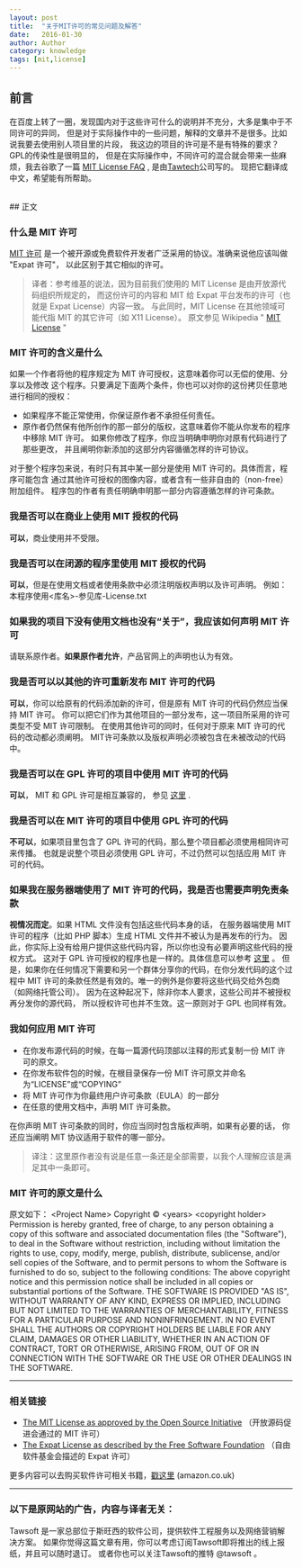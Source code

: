 ```yaml
---
layout: post
title:  "关于MIT许可的常见问题及解答"
date:   2016-01-30
author: Author
category: knowledge
tags: [mit,license]
---
```


## 前言



在百度上转了一圈，发现国内对于这些许可什么的说明并不充分，大多是集中于不同许可的异同，
但是对于实际操作中的一些问题，解释的文章并不是很多。比如说我要去使用别人项目里的片段，
我这边的项目的许可是不是有特殊的要求？GPL的传染性是很明显的，
但是在实际操作中，不同许可的混合就会带来一些麻烦，我去谷歌了一篇
[MIT License FAQ](http://www.tawesoft.co.uk/kb/article/mit-license-faq) ,
是由[Tawtech](http://www.tawesoft.co.uk/)公司写的。
现把它翻译成中文，希望能有所帮助。

<br />
## 正文

### 什么是 MIT 许可

[MIT 许可](https://en.wikipedia.org/wiki/MIT_License)
是一个被开源或免费软件开发者广泛采用的协议。准确来说他应该叫做 "Expat 许可"，
以此区别于其它相似的许可。

> 译者：参考维基的说法，因为目前我们使用的 MIT License 是由开放源代码组织所规定的，
> 而这份许可的内容和 MIT 给 Expat 平台发布的许可（也就是 Expat License）内容一致。
> 与此同时，MIT License 在其他领域可能代指 MIT 的其它许可（如 X11 License）。
> 原文参见 Wikipedia " [MIT License](https://en.wikipedia.org/wiki/MIT_License) "

### MIT 许可的含义是什么

如果一个作者将他的程序规定为 MIT 许可授权，这意味着你可以无偿的使用、分享以及修改
这个程序。只要满足下面两个条件，你也可以对你的这份拷贝任意地进行相同的授权：

* 如果程序不能正常使用，你保证原作者不承担任何责任。
* 原作者仍然保有他所创作的那一部分的版权，这意味着你不能从你发布的程序中移除 MIT 许可。
  如果你修改了程序，你应当明确申明你对原有代码进行了那些更改，
  并且阐明你新添加的这部分内容循循怎样的许可协议。

对于整个程序包来说，有时只有其中某一部分是使用 MIT 许可的。具体而言，程序可能包含
通过其他许可授权的图像内容，或者含有一些非自由的（non-free）附加组件。
程序包的作者有责任明确申明那一部分内容遵循怎样的许可条款。

### 我是否可以在商业上使用 MIT 授权的代码

**可以**，商业使用并不受限。

### 我是否可以在闭源的程序里使用 MIT 授权的代码

**可以**，但是在使用文档或者使用条款中必须注明版权声明以及许可声明。
例如：本程序使用<库名>-参见库-License.txt

### 如果我的项目下没有使用文档也没有“关于”，我应该如何声明 MIT 许可

请联系原作者。**如果原作者允许**，产品官网上的声明也认为有效。

### 我是否可以以其他的许可重新发布 MIT 许可的代码

**可以**，你可以给原有的代码添加新的许可，但是原有 MIT 许可的代码仍然应当保持 MIT 许可。
你可以把它们作为其他项目的一部分发布，这一项目所采用的许可类型不受 MIT 许可限制。
在使用其他许可的同时，任何对于原来 MIT 许可的代码的改动都必须阐明。
MIT许可条款以及版权声明必须被包含在未被改动的代码中。

### 我是否可以在 GPL 许可的项目中使用 MIT 许可的代码

**可以**， MIT 和 GPL 许可是相互兼容的，
参见 [这里](http://www.gnu.org/licenses/license-list.html#Expat) .

### 我是否可以在 MIT 许可的项目中使用 GPL 许可的代码
**不可以**，如果项目里包含了 GPL 许可的代码，那么整个项目都必须使用相同许可来传播。
也就是说整个项目必须使用 GPL 许可，不过仍然可以包括应用 MIT 许可的代码。

### 如果我在服务器端使用了 MIT 许可的代码，我是否也需要声明免责条款

**视情况而定**。如果 HTML 文件没有包括这些代码本身的话，
在服务器端使用 MIT 许可的程序（比如 PHP 脚本）生成 HTML 文件并不被认为是再发布的行为。
因此，你实际上没有给用户提供这些代码内容，所以你也没有必要声明这些代码的授权方式。
这对于 GPL 许可授权的程序也是一样的。具体信息可以参考
[这里](http://www.gnu.org/licenses/gpl-faq.html#WhatCaseIsOutputGPL) 。
但是，如果你在任何情况下需要和另一个群体分享你的代码，在你分发代码的这个过程中
MIT 许可的条款任然是有效的。唯一的例外是你要将这些代码交给外包商（如网络托管公司）。
因为在这种起况下，除非你本人要求，这些公司并不被授权再分发你的源代码，
所以授权许可也并不生效。这一原则对于 GPL 也同样有效。

### 我如何应用 MIT 许可

* 在你发布源代码的时候，在每一篇源代码顶部以注释的形式复制一份 MIT 许可的原文。
* 在你发布软件包的时候，在根目录保存一份 MIT 许可原文并命名为“LICENSE”或“COPYING”
* 将 MIT 许可作为你最终用户许可条款（EULA）的一部分
* 在任意的使用文档中，声明 MIT 许可条款。

在你声明 MIT 许可条款的同时，你应当同时包含版权声明，如果有必要的话，
你还应当阐明 MIT 协议适用于软件的哪一部分。

> 译注：这里原作者没有说是任意一条还是全部需要，以我个人理解应该是满足其中一条即可。

### MIT 许可的原文是什么

原文如下：
&#60;Project Name&#62;
Copyright © &#60;years&#62; &#60;copyright holder&#62;
Permission is hereby granted, free of charge, to any person obtaining a copy of this software and associated documentation files (the "Software"), to deal in the Software without restriction, including without limitation the rights to use, copy, modify, merge, publish, distribute, sublicense, and/or sell copies of the Software, and to permit persons to whom the Software is furnished to do so, subject to the following conditions:
The above copyright notice and this permission notice shall be included in all copies or substantial portions of the Software.
THE SOFTWARE IS PROVIDED "AS IS", WITHOUT WARRANTY OF ANY KIND, EXPRESS OR IMPLIED, INCLUDING BUT NOT LIMITED TO THE WARRANTIES OF MERCHANTABILITY, FITNESS FOR A PARTICULAR PURPOSE AND NONINFRINGEMENT. IN NO EVENT SHALL THE AUTHORS OR COPYRIGHT HOLDERS BE LIABLE FOR ANY CLAIM, DAMAGES OR OTHER LIABILITY, WHETHER IN AN ACTION OF CONTRACT, TORT OR OTHERWISE, ARISING FROM, OUT OF OR IN CONNECTION WITH THE SOFTWARE OR THE USE OR OTHER DEALINGS IN THE SOFTWARE.

----

### 相关链接

* [The MIT License as approved by the Open Source Initiative](http://opensource.org/licenses/mit-license.php)
（开放源码促进会通过的 MIT 许可）
* [The Expat License as described by the Free Software Foundation](http://www.gnu.org/licenses/license-list.html#Expat)
（自由软件基金会描述的 Expat 许可）

更多内容可以去购买软件许可相关书籍，[戳这里](http://www.amazon.co.uk/gp/search?ie=UTF8&camp=1634&creative=6738&index=books&keywords=software+licensing&linkCode=ur2&tag=tskb-21) (amazon.co.uk)

----

### 以下是原网站的广告，内容与译者无关：

Tawsoft 是一家总部位于斯旺西的软件公司，提供软件工程服务以及网络营销解决方案。
如果你觉得这篇文章有用，你可以考虑订阅Tawsoft即将推出的线上报纸，并且可以随时退订。
或者你也可以关注Tawsoft的推特 @tawsoft 。
